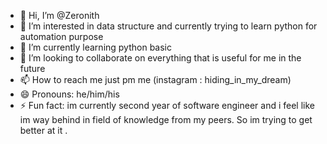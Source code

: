 - 👋 Hi, I’m @Zeronith
- 👀 I’m interested in data structure and currently trying to learn python for automation purpose 
- 🌱 I’m currently learning python basic 
- 💞️ I’m looking to collaborate on everything that is useful for me in the future
- 📫 How to reach me just pm me (instagram : hiding_in_my_dream)
- 😄 Pronouns: he/him/his
- ⚡ Fun fact: im currently second year of software engineer and i feel like im way behind in field of knowledge from my peers. So im trying to get better at it .

<!---
Zeronith/Zeronith is a ✨ special ✨ repository because its `README.md` (this file) appears on your GitHub profile.
You can click the Preview link to take a look at your changes.
--->
